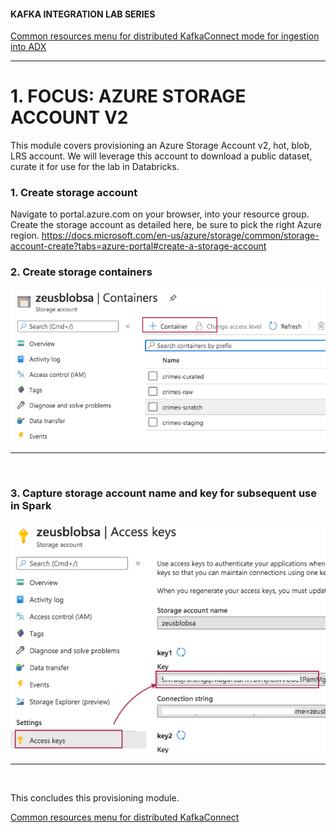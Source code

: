 #### KAFKA INTEGRATION LAB SERIES

[Common resources menu for distributed KafkaConnect mode for ingestion into ADX](README.md)
<hr>

# 1. FOCUS: AZURE STORAGE ACCOUNT V2
This module covers provisioning an Azure Storage Account v2, hot, blob, LRS account.  We will leverage this account to download a public dataset, curate it for use for the lab in Databricks.<br>  

### 1. Create storage account

Navigate to portal.azure.com on your browser, into your resource group.  Create the storage account as detailed here, be sure to pick the right Azure region.
https://docs.microsoft.com/en-us/azure/storage/common/storage-account-create?tabs=azure-portal#create-a-storage-account

### 2. Create storage containers
![BLOB-01](../images/storage-prov-01.png)
<br>
<hr>
<br>

### 3. Capture storage account name and key for subsequent use in Spark
![BLOB-02](../images/storage-prov-02.png)
<br>
<hr>
<br>

This concludes this provisioning module.

[Common resources menu for distributed KafkaConnect](README.md)
